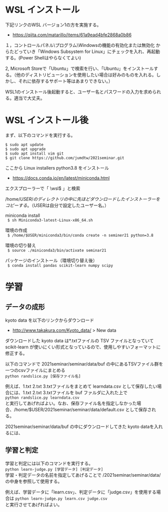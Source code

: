 # WSL インストール

下記リンクのWSL バージョン1の方を実施する。  
- https://qiita.com/matarillo/items/61a9ead4bfe2868a0b86

１，コントロールパネル\プログラム\Windowsの機能の有効化または無効化 からたどっていき「Windows Subsystem for Linux」にチェックを入れ、再起動する。(Power Shellはやらなくてよい)  

2, Microsoft Storeで「Ubuntu」で検索を行い、「Ubuntu」をインストールする。（他のディストリビューションを使用したい場合は好みのものを入れる。しかし、それに依存するサポート等はあまりできない。）  

WSL1のインストール後起動すると、ユーザー名とパスワードの入力を求められる。適当で大丈夫。


# WSL インストール後

まず、以下のコマンドを実行する。  

```$ sudo apt update```  
```$ sudo apt upgrade```  
```$ sudo apt install vim git```  
```$ git clone https://github.com/jumdtw/2021seminar.git```  

ここから Linux installers python3.8 をインストール  
- https://docs.conda.io/en/latest/miniconda.html  


エクスプローラーで「 \\wsl$ 」と検索  
  
/home/$USER/ のディレクトリの中に先ほどダウンロードしたインストーラーをコピーする。  （$USERは自分で設定したユーザー名。）
  
miniconda install  
```  $ sh Miniconda3-latest-Linux-x86_64.sh  ```
  
環境の作成  
```  $ /home/$USER/miniconda3/bin/conda create -n seminer21 python=3.8  ```
 
環境の切り替え  
```  $ source ./miniconda3/bin/activate seminar21  ```

パッケージのインストール（環境切り替え後）  
```  $ conda install pandas scikit-learn numpy scipy ```


# 学習

## データの成形

kyoto data を以下のリンクからダウンロード  
- http://www.takakura.com/Kyoto_data/ > New data

ダウンロードした kyoto data は*.txtファイルの TSV ファイルとなっていて scikit-learn が使いにくい形式となっているので、使用しやすいフォーマットに修正する。  

以下のコマンドで 2021seminar/seminar/data/buf の中にあるTSVファイル群を一つのcsvファイルにまとめる  
```python randslice.py [保存ファイル名]```

例えば、1.txt 2.txt 3.txtファイルをまとめて learndata.csv として保存したい場合には、1.txt 2.txt 3.txtファイルを buf ファルダに入れた上で  
```python randslice.py learndata.csv ```  
と実行してあげればよい。なお、保存ファイル名を指定しなかった場合、/home/$USER/2021seminar/seminar/data/default.csv として保存される。  

2021seminar/seminar/data/buf の中にダウンロードしてきた kyoto dataを入れるには、


## 学習と判定

学習と判定には以下のコマンドを実行する。  
```python learn-judge.py [学習データ] [判定データ]```    
学習・判定データの名前を指定してあげることで /2021seminar/seminar/data/ の中身を参照して使用する。

例えば、学習データに「learn.csv」、判定データに「judge.csv」を使用する場合は
```python learn-judge.py learn.csv judge.csv```  
と実行させてあげればよい。
